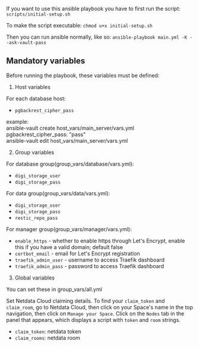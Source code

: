 If you want to use this ansible playbook you have to first run the script: `scripts/initial-setup.sh`

To make the script executable:
`chmod u+x initial-setup.sh`

Then you can run ansible normally, like so:
`ansible-playbook main.yml -K --ask-vault-pass`

## Mandatory variables

Before running the playbook, these variables must be defined:

1. Host variables

For each database host:
- `pgbackrest_cipher_pass`

example: <br>
ansible-vault create host_vars/main_server/vars.yml <br>
pgbackrest_cipher_pass: "pass" <br>
ansible-vault edit host_vars/main_server/vars.yml <br>

2. Group variables

For database group(group_vars/database/vars.yml):
- `digi_storage_user`
- `digi_storage_pass`

For data group(group_vars/data/vars.yml):
- `digi_storage_user`
- `digi_storage_pass`
- `restic_repo_pass`

For manager group(group_vars/manager/vars.yml):
- `enable_https` - whether to enable https through Let's Encrypt, enable this if you have a valid domain; default false
- `certbot_email` - email for Let's Encrypt registration
- `traefik_admin_user` - username to access Traefik dashboard
- `traefik_admin_pass` - password to access Traefik dashboard

3. Global variables

You can set these in group_vars/all.yml

Set Netdata Cloud claiming details. To find your `claim_token` and
`claim_room`, go to Netdata Cloud, then click on your Space's name in the top
navigation, then click on `Manage your Space`. Click on the `Nodes` tab in the
panel that appears, which displays a script with `token` and `room` strings.
- `claim_token`: netdata token
- `claim_rooms`: netdata room